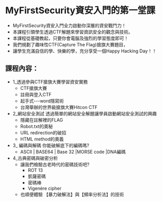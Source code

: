 
# MyFirstSecurity資安入門的第一堂課
- MyFirstSecurity資安入門全力啟動你深層的資安戰鬥力！                               
- 本課程引領學生透過CTF解題來學習資訊安全的觀念與技術。
- 本課程從基礎教起，只要你會電腦及強烈的學習態度即可！
- 我們規劃了趣味性CTF(Capture The Flag)搶旗大賽題目，
- 讓學生充滿自信的學、快樂的學，充分享受一個Happy Hacking Day！！

## 課程內容：
- 1_透過參與CTF搶旗大賽學習資安實務	
  - CTF搶旗大賽
  - 註冊與登入CTF
  - 起手式---word隱寫術
  - 台灣舉辦的世界級搶旗大賽Hitcon CTF
- 2_網站安全測試	透過簡單的網站安全解題讓學員啟動網站安全測試的興趣
  - 隱藏在註解裡的FLAG
  - Robot.txt的奧秘
  - URL redirection的破招
  - HTML method的奧義
- 3_ 編碼與解碼	你能破解底下的編碼嗎?
  - ASCII   | BASE64  | Base 32  |MORSE code  |DNA編碼
- 4_古典密碼與破密分析	
  - 讓我們檢驗古老時代的密碼技術吧?
    - ROT 13   
    - 凱薩密碼   
    - 密碼棒   
    - Vigenère cipher
  - 也順便體驗 【暴力破解法】與【頻率分析法】的技術
